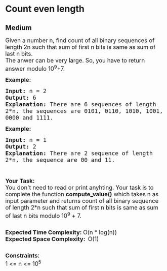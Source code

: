 # Count even length
## Medium
<div class="problems_problem_content__Xm_eO"><p><span style="font-size:18px">Given a number n, find count of all binary sequences of length 2n such that sum of first n bits is same as sum of last n bits.<br>
The anwer can be very large. So, you have to return answer modulo 10<sup>9</sup>+7.</span></p>

<p><span style="font-size:18px"><strong>Example:</strong></span></p>

<pre style="position: relative;"><span style="font-size:18px"><strong>Input: </strong>n = 2
<strong>Output: </strong>6
<strong>Explanation: </strong>There are 6 sequences of length 
2*n, the sequences are 0101, 0110, 1010, 1001, 
0000 and 1111.</span><div class="open_grepper_editor" title="Edit &amp; Save To Grepper"></div></pre>

<p><span style="font-size:18px"><strong>Example:</strong></span></p>

<pre style="position: relative;"><span style="font-size:18px"><strong>Input: </strong>n = 1
<strong>Output: </strong>2
<strong>Explanation: </strong>There are 2 sequence of length 
2*n, the sequence are 00 and 11.</span>
<div class="open_grepper_editor" title="Edit &amp; Save To Grepper"></div></pre>

<p>&nbsp;</p>

<p><span style="font-size:18px"><strong>Your Task:</strong><br>
You don't need to read or print anyhting. Your task is to complete the function&nbsp;<strong>compute_value()</strong>&nbsp;which takes n as input parameter and returns count of all binary sequence of length 2*n such that sum of first n bits is same as sum of last n bits modulo 10<sup>9</sup>&nbsp;+ 7.</span><br>
&nbsp;</p>

<p><span style="font-size:18px"><strong>Expected Time Complexity:&nbsp;</strong>O(n * log(n))<br>
<strong>Expected Space Complexity:&nbsp;&nbsp;</strong>O(1)</span><br>
&nbsp;</p>

<p><span style="font-size:18px"><strong>Constraints:</strong><br>
1 &lt;= n &lt;= 10<sup>5</sup></span></p>
</div>